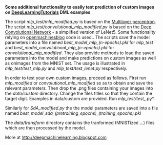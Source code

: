 **Some additional functionality to easily test prediction of custom images on [DeepLearningTutorials](http://deeplearning.net/tutorial/) DML examples**

The script *mlp_test/mlp_modified.py* is based on the [Multilayer perceptron](https://github.com/lisa-lab/DeepLearningTutorials/blob/master/code/mlp.py).
The script *mlp_test/convolutional_mlp_modified.py* is based on the [Deep Convolutional Network](https://github.com/lisa-lab/DeepLearningTutorials/blob/master/code/convolutional_mlp.py) - a simplified version of LeNet5.
Some functionality relying on [openmachinesblog](https://github.com/openmachinesblog/tensorflow-mnist/blob/master/mnist.py) code is used..
The scripts save the model parameters into a file named *best_model_mlp_(n-epochs).pkl* for *mlp_test* and *best_model_convolutional_mlp_(n-epochs).pkl* for *convolutional_mlp_modified*.
They also provide methods to load the saved parameters into the model and make predictions on custom images as well as onimages from the MNIST set.
The usage is illustrated in *mlp_test/test_mlp.py* and *mlp_test/test_lenet.py* respectively.

In order to test your own custom images, proceed as follows.
First run *mlp_modified* or *convolutional_mlp_modified* so as to obtain and save the relevant parameters.
Then drop the .png files containing your images into the *data/custom* directory.
Change the files titles so that they contain the target digit. Examples in data/custom are provided.
Run *mlp_test/test_*.py*.

Similarly for *SdA_modified.py* the the model parameters are saved into a file named *best_model_sda_(pretraining_epochs)_(training_epochs).pkl*

The *data/transform* directory contains the tranformed (MNISTized ...) files which are then processed by the model.

More at http://deepmachinelearning.blogspot.com